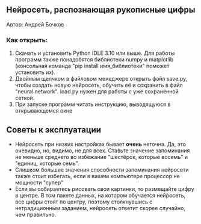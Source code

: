 <h2>Нейросеть, распознающая рукописные цифры</h2>
  <p>Автор: Андрей Бочков</p>
  <h3>Как открыть:</h3>
  <ol>
    <li>Скачать и установить Python IDLE 3.10 или выше. Для работы программ также понадобятся библиотеки numpy и matplotlib (консольная команда "pip install имя_библиотеки" поможет установить их).</li>
    <li>Двойным щелчком в файловом менеджере открыть файл save.py, чтобы создать новую нейросеть, обучить её и сохранить в файл "neural.network". load.py нужен для работы с уже сохранённой сеткой.</li>
    <li>При запуске программ читать инструкцию, выводящуюся в открывающемся окне</li>
  </ol>
<h2>Советы к эксплуатации</h2>
  <ul>
    <li>Нейросеть при низких настройках бывает <b>очень</b> неточна. Да, это очевидно, но, видимо, не для всех. Ставьте значение запоминания не меньше среднего во избежание "шестёрок, которые восемь" и "единиц, которые семь".</li>
    <li>Слишком большие значения способности запоминания нейросети также стоит избегать, если в вашем компьютере процессор не мощности "супер"</li>
    <li>Если вы собираетесь рисовать свои картинки, то размещайте цифру в центре. В том пакете данных, на котором обучается нейросеть, все цифры стоят по центру, поэтому столкнувшись с нетрадиционным заданием, нейросеть ответит скорее случайно, чем правильно.</li>
  </ul>